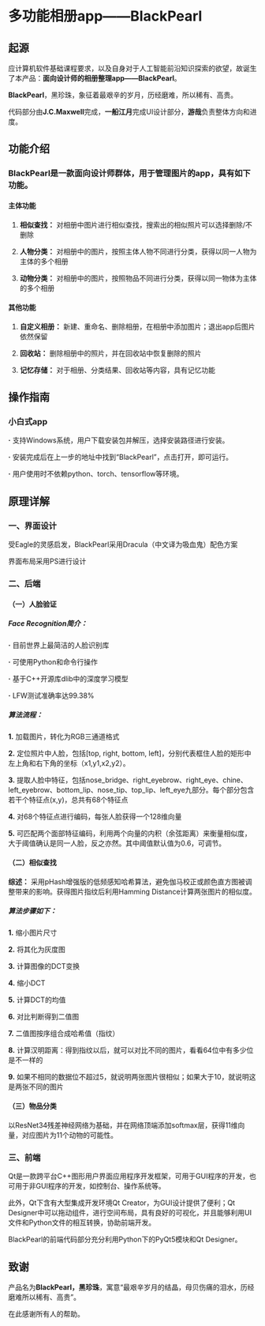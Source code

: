 # 多功能相册app——BlackPearl
起源
------
应计算机软件基础课程要求，以及自身对于人工智能前沿知识探索的欲望，故诞生了本产品：**面向设计师的相册整理app——BlackPearl**。   
    
**BlackPearl**，黑珍珠，象征着最艰辛的岁月，历经磨难，所以稀有、高贵。
   
代码部分由**J.C.Maxwell**完成，**一船江月**完成UI设计部分，**游哉**负责整体方向和进度。
  
    
功能介绍
--------
### BlackPearl是一款面向设计师群体，用于管理图片的app，具有如下功能。
#### 主体功能
1. **相似查找：** 对相册中图片进行相似查找，搜索出的相似照片可以选择删除/不删除
   
2. **人物分类：** 对相册中的图片，按照主体人物不同进行分类，获得以同一人物为主体的多个相册    

3. **动物分类：** 对相册中的图片，按照物品不同进行分类，获得以同一物体为主体的多个相册

#### 其他功能  
1.  **自定义相册：** 新建、重命名、删除相册，在相册中添加图片；退出app后图片依然保留  

2.  **回收站：** 删除相册中的照片，并在回收站中恢复删除的照片

3.  **记忆存储：** 对于相册、分类结果、回收站等内容，具有记忆功能
    

操作指南
--------
### 小白式app   
**·** 支持Windows系统，用户下载安装包并解压，选择安装路径进行安装。 
   
**·** 安装完成后在上一步的地址中找到“BlackPearl”，点击打开，即可运行。    
    
**·** 用户使用时不依赖python、torch、tensorflow等环境。

原理详解
--------
### 一、界面设计
受Eagle的灵感启发，BlackPearl采用Dracula（中文译为吸血鬼）配色方案    
    
界面布局采用PS进行设计


### 二、后端
#### （一）人脸验证
##### Face Recognition简介：
**·** 目前世界上最简洁的人脸识别库
  
**·** 可使用Python和命令行操作
  
**·** 基于C++开源库dlib中的深度学习模型
  
**·** LFW测试准确率达99.38% 
  
##### 算法流程：
 **1.** 加载图片，转化为RGB三通道格式
  
 **2.** 定位照片中人脸，包括[top, right, bottom, left]，分别代表框住人脸的矩形中左上角和右下角的坐标（x1,y1,x2,y2）。
   
 **3.** 提取人脸中特征，包括nose_bridge、right_eyebrow、right_eye、chine、left_eyebrow、bottom_lip、nose_tip、top_lip、left_eye九部分。每个部分包含若干个特征点(x,y)，总共有68个特征点
   
 **4.** 对68个特征点进行编码，每张人脸获得一个128维向量
 
 **5.** 可匹配两个面部特征编码，利用两个向量的内积（余弦距离）来衡量相似度，大于阈值确认是同一人脸，反之亦然。其中阈值默认值为0.6，可调节。

#### （二）相似查找

**综述：** 采用pHash增强版的低频感知哈希算法，避免伽马校正或颜色直方图被调整带来的影响。获得图片指纹后利用Hamming Distance计算两张图片的相似度。

##### 算法步骤如下：
 **1.** 缩小图片尺寸  
  
 **2.** 将其化为灰度图   
   
 **3.** 计算图像的DCT变换  
  
 **4.** 缩小DCT  
 
 **5.** 计算DCT的均值  
 
 **6.** 对比判断得到二值图   
   
 **7.** 二值图按序组合成哈希值（指纹） 
 
 **8.** 计算汉明距离：得到指纹以后，就可以对比不同的图片，看看64位中有多少位是不一样的 
  
 **9.** 如果不相同的数据位不超过5，就说明两张图片很相似；如果大于10，就说明这是两张不同的图片

#### （三）物品分类
以ResNet34残差神经网络为基础，并在网络顶端添加softmax层，获得11维向量，对应图片为11个动物的可能性。

### 三、前端
Qt是一款跨平台C++图形用户界面应用程序开发框架，可用于GUI程序的开发，也可用于非GUI程序的开发，如控制台、操作系统等。

此外，Qt下含有大型集成开发环境Qt Creator，为GUI设计提供了便利；Qt Designer中可以拖动组件，进行空间布局，具有良好的可视化，并且能够利用UI文件和Python文件的相互转换，协助前端开发。
   
BlackPearl的前端代码部分充分利用Python下的PyQt5模块和Qt Designer。

致谢
------
产品名为**BlackPearl，黑珍珠**，寓意“最艰辛岁月的结晶，母贝伤痛的泪水，历经磨难所以稀有、高贵”。   
    
在此感谢所有人的帮助。



